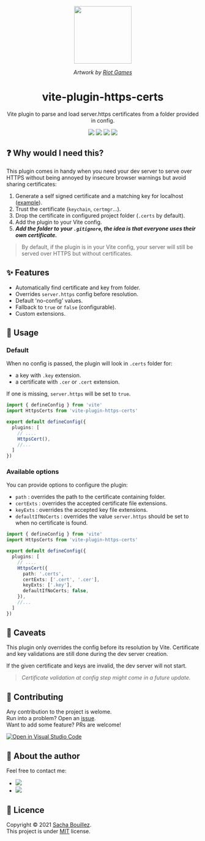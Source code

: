 <p align="center">
  <img alt="" width="150" src="https://i.imgur.com/nEyndPI.png">
</p>
<p align="center">
  <i>Artwork by <a href="https://playvalorant.com/en-us/agents/killjoy/">Riot Games</a></i>
</p>

<h1 align="center">vite-plugin-https-certs</h1>
<p align="center">Vite plugin to parse and load server.https certificates from a folder provided in config.</p>

<p align="center">
  <img src="https://img.shields.io/github/package-json/v/prazdevs/vite-plugin-https-certs?style=flat" />
  <img src="https://img.shields.io/codeclimate/maintainability/prazdevs/use-persistent-stopwatch?logo=code-climate&style=flat" />
  <img src="https://codecov.io/gh/prazdevs/vite-plugin-https-certs/branch/main/graph/badge.svg?token=AEAOW30X6H&style=flat"/>
  <img src="https://img.shields.io/github/license/prazdevs/use-persistent-stopwatch?style=flat" />
</p>

## ❓ Why would I need this?

This plugin comes in handy when you need your dev server to serve over HTTPS without being annoyed by insecure browser warnings but avoid sharing certificates:
1. Generate a self signed certificate and a matching key for localhost ([example](https://letsencrypt.org/docs/certificates-for-localhost/)).
2. Trust the certificate (`keychain`, `certmgr`...).
3. Drop the certificate in configured project folder (`.certs` by default).
4. Add the plugin to your Vite config.
5. **_Add the folder to your `.gitignore`, the idea is that everyone uses their own certificate._**

> By default, if the plugin is in your Vite config, your server will still be served over HTTPS but without certificates.

## ✨ Features

- Automatically find certificate and key from folder.
- Overrides `server.https` config before resolution.
- Default 'no-config' values.
- Fallback to `true` or `false` (configurable).
- Custom extensions.

## 🚀 Usage

### Default

When no config is passed, the plugin will look in `.certs` folder for:
- a key with `.key` extension.
- a certificate with `.cer` or `.cert` extension.

If one is missing, `server.https` will be set to `true`.

```ts
import { defineConfig } from 'vite'
import HttpsCerts from 'vite-plugin-https-certs'

export default defineConfig({
  plugins: [
    // ....
    HttpsCert(),
    //...
  ]
})
```

### Available options

You can provide options to configure the plugin:
- `path` : overrides the path to the certificate containing folder.
- `certExts` : overrides the accepted certificate file extensions.
- `keyExts` : overrides the accepted key file extensions.
- `defaultIfNoCerts` : overrides the value `server.https` should be set to when no certificate is found.

```ts
import { defineConfig } from 'vite'
import HttpsCerts from 'vite-plugin-https-certs'

export default defineConfig({
  plugins: [
    // ....
    HttpsCert({
      path: '.certs',
      certExts: ['.cert', '.cer'],
      keyExts: ['.key'],
      defaultIfNoCerts; false,
    }),
    //...
  ]
})
```

## 🚧 Caveats

This plugin only overrides the config before its resolution by Vite. Certificate and key validations are still done during the dev server creation.

If the given certificate and keys are invalid, the dev server will not start.

>_Certificate validation at config step might come in a future update._

## 🤝 Contributing

Any contribution to the project is welome.  
Run into a problem? Open an [issue](https://github.com/prazdevs/vite-plugin-https-certs/issues/new/choose).  
Want to add some feature? PRs are welcome!

[![Open in Visual Studio Code](https://open.vscode.dev/badges/open-in-vscode.svg)](https://open.vscode.dev/prazdevs/vite-plugin-https-certs)

## 👤 About the author

Feel free to contact me:

- <a href="https://twitter.com/prazdevs"><img src="https://img.shields.io/twitter/follow/prazdevs?style=social" /></a>
- <img src="https://img.shields.io/badge/Discord-PraZ%234184-darkgrey?labelColor=7289DA&logo=discord&logoColor=white&style=flat" />

## 📝 Licence

Copyright © 2021 [Sacha Bouillez](https://github.com/prazdevs).<br />
This project is under [MIT](https://github.com/prazdevs/vite-plugin-https-certs/blob/main/LICENCE) license.